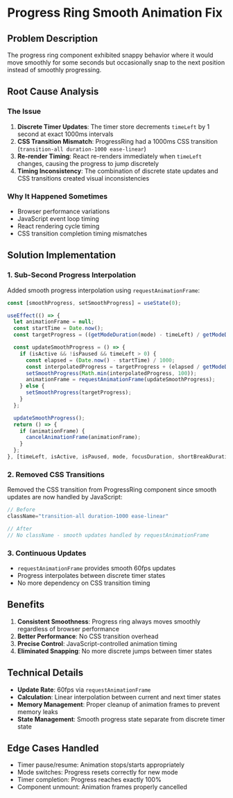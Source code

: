 # Progress Ring Smooth Animation Fix

## Problem Description

The progress ring component exhibited snappy behavior where it would move smoothly for some seconds but occasionally snap to the next position instead of smoothly progressing.

## Root Cause Analysis

### The Issue
1. **Discrete Timer Updates**: The timer store decrements `timeLeft` by 1 second at exact 1000ms intervals
2. **CSS Transition Mismatch**: ProgressRing had a 1000ms CSS transition (`transition-all duration-1000 ease-linear`)
3. **Re-render Timing**: React re-renders immediately when `timeLeft` changes, causing the progress to jump discretely
4. **Timing Inconsistency**: The combination of discrete state updates and CSS transitions created visual inconsistencies

### Why It Happened Sometimes
- Browser performance variations
- JavaScript event loop timing
- React rendering cycle timing
- CSS transition completion timing mismatches

## Solution Implementation

### 1. Sub-Second Progress Interpolation
Added smooth progress interpolation using `requestAnimationFrame`:

```javascript
const [smoothProgress, setSmoothProgress] = useState(0);

useEffect(() => {
  let animationFrame = null;
  const startTime = Date.now();
  const targetProgress = ((getModeDuration(mode) - timeLeft) / getModeDuration(mode)) * 100;

  const updateSmoothProgress = () => {
    if (isActive && !isPaused && timeLeft > 0) {
      const elapsed = (Date.now() - startTime) / 1000;
      const interpolatedProgress = targetProgress + (elapsed / getModeDuration(mode)) * 100;
      setSmoothProgress(Math.min(interpolatedProgress, 100));
      animationFrame = requestAnimationFrame(updateSmoothProgress);
    } else {
      setSmoothProgress(targetProgress);
    }
  };

  updateSmoothProgress();
  return () => {
    if (animationFrame) {
      cancelAnimationFrame(animationFrame);
    }
  };
}, [timeLeft, isActive, isPaused, mode, focusDuration, shortBreakDuration, longBreakDuration]);
```

### 2. Removed CSS Transitions
Removed the CSS transition from ProgressRing component since smooth updates are now handled by JavaScript:

```javascript
// Before
className="transition-all duration-1000 ease-linear"

// After  
// No className - smooth updates handled by requestAnimationFrame
```

### 3. Continuous Updates
- `requestAnimationFrame` provides smooth 60fps updates
- Progress interpolates between discrete timer states
- No more dependency on CSS transition timing

## Benefits

1. **Consistent Smoothness**: Progress ring always moves smoothly regardless of browser performance
2. **Better Performance**: No CSS transition overhead
3. **Precise Control**: JavaScript-controlled animation timing
4. **Eliminated Snapping**: No more discrete jumps between timer states

## Technical Details

- **Update Rate**: 60fps via `requestAnimationFrame`
- **Calculation**: Linear interpolation between current and next timer states
- **Memory Management**: Proper cleanup of animation frames to prevent memory leaks
- **State Management**: Smooth progress state separate from discrete timer state

## Edge Cases Handled

- Timer pause/resume: Animation stops/starts appropriately
- Mode switches: Progress resets correctly for new mode
- Timer completion: Progress reaches exactly 100%
- Component unmount: Animation frames properly cancelled